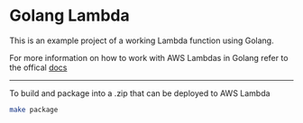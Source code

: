 # Golang Lambda

This is an example project of a working Lambda function using Golang.

For more information on how to work with AWS Lambdas in Golang refer to the offical [docs](https://docs.aws.amazon.com/lambda/latest/dg/lambda-golang.html)

---

To build and package into a .zip that can be deployed to AWS Lambda

```sh
make package
```


